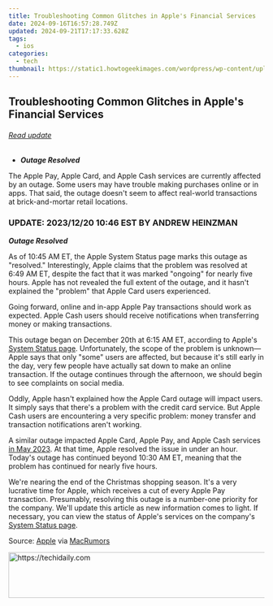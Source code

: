 ```yaml
---
title: Troubleshooting Common Glitches in Apple's Financial Services
date: 2024-09-16T16:57:28.749Z
updated: 2024-09-21T17:17:33.628Z
tags:
  - ios
categories:
  - tech
thumbnail: https://static1.howtogeekimages.com/wordpress/wp-content/uploads/2022/12/3fd532ce.jpg
---
```


## Troubleshooting Common Glitches in Apple's Financial Services

###### [Read update](https://fox-helps.techidaily.com/2024-approved-discover-the-5-superior-videophoto-artists-that-compose/) 

* **_Outage Resolved_**

 The Apple Pay, Apple Card, and Apple Cash services are currently affected by an outage. Some users may have trouble making purchases online or in apps. That said, the outage doesn't seem to affect real-world transactions at brick-and-mortar retail locations.

###  UPDATE: 2023/12/20 10:46 EST BY ANDREW HEINZMAN

**_Outage Resolved_** 

 As of 10:45 AM ET, the Apple System Status page marks this outage as "resolved." Interestingly, Apple claims that the problem was resolved at 6:49 AM ET, despite the fact that it was marked "ongoing" for nearly five hours. Apple has not revealed the full extent of the outage, and it hasn't explained the "problem" that Apple Card users experienced.

 Going forward, online and in-app Apple Pay transactions should work as expected. Apple Cash users should receive notifications when transferring money or making transactions. 

 This outage began on December 20th at 6:15 AM ET, according to Apple's [System Status page](https://www.apple.com/support/systemstatus/). Unfortunately, the scope of the problem is unknown—Apple says that only "some" users are affected, but because it's still early in the day, very few people have actually sat down to make an online transaction. If the outage continues through the afternoon, we should begin to see complaints on social media.

 Oddly, Apple hasn't explained how the Apple Card outage will impact users. It simply says that there's a problem with the credit card service. But Apple Cash users are encountering a very specific problem: money transfer and transaction notifications aren't working.

 A similar outage impacted Apple Card, Apple Pay, and Apple Cash services [in May 2023](https://thehill.com/policy/technology/3983536-apple-pay-outage-resolved-after-card-cash-and-wallet-all-experience-issues/). At that time, Apple resolved the issue in under an hour. Today's outage has continued beyond 10:30 AM ET, meaning that the problem has continued for nearly five hours.

 We're nearing the end of the Christmas shopping season. It's a very lucrative time for Apple, which receives a cut of every Apple Pay transaction. Presumably, resolving this outage is a number-one priority for the company. We'll update this article as new information comes to light. If necessary, you can view the status of Apple's services on the company's [System Status page](https://www.apple.com/support/systemstatus/).

 Source: [Apple](https://www.apple.com/support/systemstatus/) via [MacRumors](https://www.macrumors.com/2023/12/20/apple-card-and-apple-pay-outage/)

<ins class="adsbygoogle"
     style="display:block"
     data-ad-format="autorelaxed"
     data-ad-client="ca-pub-7571918770474297"
     data-ad-slot="1223367746"></ins>

<ins class="adsbygoogle"
     style="display:block"
     data-ad-client="ca-pub-7571918770474297"
     data-ad-slot="8358498916"
     data-ad-format="auto"
     data-full-width-responsive="true"></ins>



<!-- affiliate ads begin -->
<a href="https://unicoeye.pxf.io/c/5597632/2134490/18498" target="_top" id="2134490">
  <img src="//a.impactradius-go.com/display-ad/18498-2134490" border="0" alt="https://techidaily.com" width="728" height="90"/>
</a>
<img height="0" width="0" src="https://unicoeye.pxf.io/i/5597632/2134490/18498" style="position:absolute;visibility:hidden;" border="0" />
<!-- affiliate ads end -->


